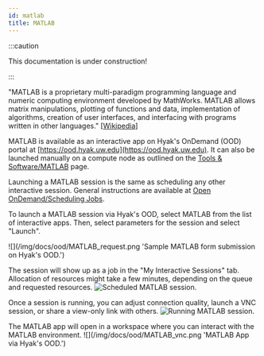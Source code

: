 ```yaml
---
id: matlab
title: MATLAB
---
```


:::caution

This documentation is under construction!

:::

"MATLAB is a proprietary multi-paradigm programming language and numeric computing environment developed by MathWorks. MATLAB allows matrix manipulations, plotting of functions and data, implementation of algorithms, creation of user interfaces, and interfacing with programs written in other languages." [[Wikipedia](https://en.wikipedia.org/wiki/MATLAB)]

MATLAB is available as an interactive app on Hyak's OnDemand (OOD) portal at [https://ood.hyak.uw.edu](https://ood.hyak.uw.edu). It can also be launched manually on a compute node as outlined on the [Tools & Software/MATLAB](tools/matlab.md) page.

Launching a MATLAB session is the same as scheduling any other interactive session. General instructions are available at [Open OnDemand/Scheduling Jobs](https://hyak.uw.edu/docs/ood/schedule-job).

To launch a MATLAB session via Hyak's OOD, select MATLAB from the list of interactive apps. Then, select parameters for the session and select "Launch". 

![](/img/docs/ood/MATLAB_request.png 'Sample MATLAB form submission on Hyak's OOD.')

The session will show up as a job in the "My Interactive Sessions" tab. Allocation of resources might take a few minutes, depending on the queue and requested resources.
![](/img/docs/ood/MATLAB_scheduled.png 'Scheduled MATLAB session.')

Once a session is running, you can adjust connection quality, launch a VNC session, or share a view-only link with others.
![](/img/docs/ood/MATLAB_launch.png 'Running MATLAB session.')

The MATLAB app will open in a workspace where you can interact with the MATLAB environment.
![](/img/docs/ood/MATLAB_vnc.png 'MATLAB App via Hyak's OOD.')